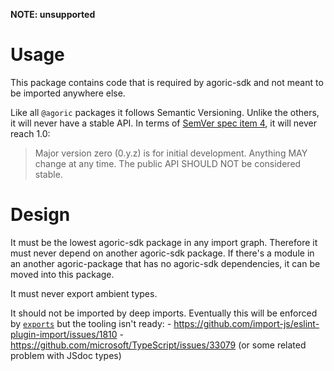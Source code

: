**NOTE: unsupported**

# Usage

This package contains code that is required by agoric-sdk and not meant to be imported anywhere else.

Like all `@agoric` packages it follows Semantic Versioning. Unlike the others, it will never have a stable API. In terms of [SemVer spec item 4](https://semver.org/#spec-item-4), it will never reach 1.0:
> Major version zero (0.y.z) is for initial development. Anything MAY change at any time. The public API SHOULD NOT be considered stable.


# Design

It must be the lowest agoric-sdk package in any import graph. Therefore it must never depend on another agoric-sdk package. If there's a module in an another agoric-package that has no agoric-sdk dependencies, it can be moved into this package.

It must never export ambient types.

It should not be imported by deep imports. Eventually this will be enforced by [`exports`](https://nodejs.org/api/packages.html#exports) but the tooling isn't ready:
    - https://github.com/import-js/eslint-plugin-import/issues/1810
    - https://github.com/microsoft/TypeScript/issues/33079 (or some related problem with JSdoc types)

